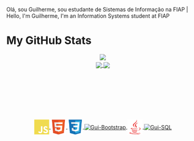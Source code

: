 Olá, sou Guilherme, sou estudante de Sistemas de Informação na FIAP | Hello, I'm Guilherme, I'm an Information Systems student at FIAP
# My GitHub Stats

<div align="center">
  <a href="https://github.com/guiKD">
  <img height="140em" src="https://github-readme-stats.vercel.app/api?username=guiKD&show_icons=true&theme=radical&include_all_commits=true&count_private=true"/>
    <div  align="center" style="margin-bottom:100px">
<img width=40% align="center"  src="https://github-readme-streak-stats.herokuapp.com?user=guiKD&theme=radical&mode=weekly" />
<img width=34% align="center" src="https://github-readme-stats-git-main-rafaelalexandrino.vercel.app/api/top-langs/?username=guiKD&show_icons=true&theme=radical&layout=compact" />
 </div>

 <br>

<div style="display: inline_block"><br>
  <img align="center" alt="Gui-Js" height="40" width="40" src="https://raw.githubusercontent.com/devicons/devicon/master/icons/javascript/javascript-plain.svg">
  <img align="center" alt="Gui-HTML" height="40" width="40" src="https://raw.githubusercontent.com/devicons/devicon/master/icons/html5/html5-original.svg">
  <img align="center" alt="Gui-CSS" height="40" width="40" src="https://raw.githubusercontent.com/devicons/devicon/master/icons/css3/css3-original.svg">
  <img align="center" alt="Gui-Bootstrap" height="40" width="40" src="https://cdn.jsdelivr.net/gh/devicons/devicon@latest/icons/bootstrap/bootstrap-original.svg" />
  <img align="center" alt="Gui-Java" height="40" width="40" src="https://raw.githubusercontent.com/devicons/devicon/master/icons/java/java-plain.svg">
  <img align="center" alt="Gui-SQL" height="40" width="40" src="https://cdn.jsdelivr.net/gh/devicons/devicon@latest/icons/mysql/mysql-original-wordmark.svg" />

</div>
